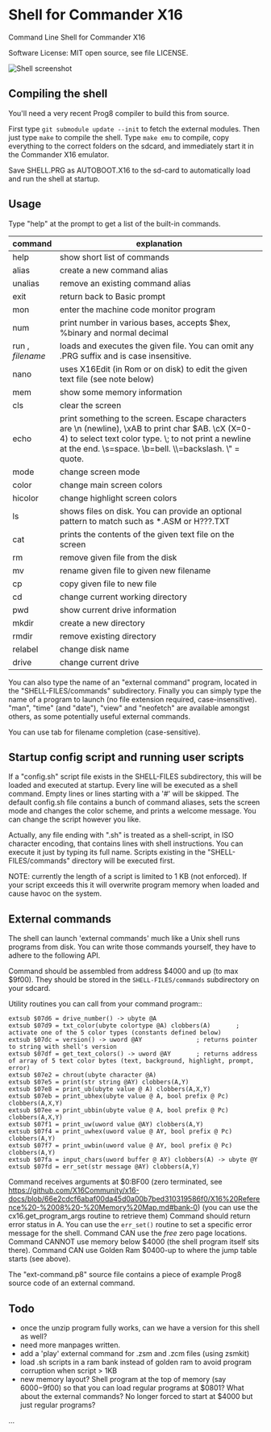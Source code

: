 # Shell for Commander X16

Command Line Shell for Commander X16

Software License: MIT open source, see file LICENSE.

![Shell screenshot](./screenshot.png "Screenshot of the shell; running in X16 emulator")

## Compiling the shell

You'll need a very recent Prog8 compiler to build this from source.

First type ``git submodule update --init`` to fetch the external modules. 
Then just type ``make`` to compile the shell.
Type ``make emu`` to compile, copy everything to the correct folders on the sdcard,
and immediately start it in the Commander X16 emulator.

Save SHELL.PRG as AUTOBOOT.X16 to the sd-card to automatically load and run the shell at startup.


## Usage

Type "help" at the prompt to get a list of the built-in commands.

| command                | explanation                                                                                                                                                                                                                   |
|------------------------|-------------------------------------------------------------------------------------------------------------------------------------------------------------------------------------------------------------------------------|
| help                   | show short list of commands                                                                                                                                                                                                   |
| alias                  | create a new command alias                                                                                                                                                                                                    | 
| unalias                | remove an existing command alias                                                                                                                                                                                              | 
| exit                   | return back to Basic prompt                                                                                                                                                                                                   |
| mon                    | enter the machine code monitor program                                                                                                                                                                                        |
| num                    | print number in various bases, accepts $hex, %binary and normal decimal                                                                                                                                                       |
| run  ,<br/> *filename* | loads and executes the given file. You can omit any .PRG suffix and is case insensitive.                                                                                                                                      |
| nano                   | uses X16Edit (in Rom or on disk) to edit the given text file  (see note below)                                                                                                                                                |       
| mem                    | show some memory information                                                                                                                                                                                                  |       
| cls                    | clear the screen                                                                                                                                                                                                              |       
| echo                   | print something to the screen. Escape characters are \\n (newline), \\xAB to print char $AB. \\cX (X=0-4) to select text color type. \\; to not print a newline at the end. \\s=space. \\b=bell. \\\\=backslash. \\" = quote. | 
| mode                   | change screen mode                                                                                                                                                                                                            |
| color                  | change main screen colors                                                                                                                                                                                                     |
| hicolor                | change highlight screen colors                                                                                                                                                                                                |
| ls                     | shows files on disk. You can provide an optional pattern to match such as *.ASM or H???.TXT                                                                                                                                   |
| cat                    | prints the contents of the given text file on the screen                                                                                                                                                                      |       
| rm                     | remove given file from the disk                                                                                                                                                                                               |       
| mv                     | rename given file to given new filename                                                                                                                                                                                       |
| cp                     | copy given file to new file                                                                                                                                                                                                   |
| cd                     | change current working directory                                                                                                                                                                                              |
| pwd                    | show current drive information                                                                                                                                                                                                |       
| mkdir                  | create a new directory                                                                                                                                                                                                        |       
| rmdir                  | remove existing directory                                                                                                                                                                                                     |       
| relabel                | change disk name                                                                                                                                                                                                              |       
| drive                  | change current drive                                                                                                                                                                                                          |       

You can also type the name of an "external command" program, located in the "SHELL-FILES/commands" subdirectory.
Finally you can simply type the name of a program to launch (no file extension required, case-insensitive).
"man", "time" (and "date"), "view" and "neofetch" are available amongst others, as some potentially useful external commands.

You can use tab for filename completion (case-sensitive).

## Startup config script and running user scripts

If a "config.sh" script file exists in the SHELL-FILES subdirectory, this will be loaded and executed
at startup. Every line will be executed as a shell command. Empty lines or lines starting with a '#' will be skipped.
The default config.sh file contains a bunch of command aliases, sets the screen mode and changes the color scheme,
and prints a welcome message. You can change the script however you like.

Actually, any file ending with ".sh" is treated as a shell-script, in ISO character encoding,
that contains lines with shell instructions. You can execute it just by typing its full name.
Scripts existing in the "SHELL-FILES/commands" directory will be executed first.

NOTE: currently the length of a script is limited to 1 KB (not enforced). If your script exceeds this
it will overwrite program memory when loaded and cause havoc on the system.


## External commands

The shell can launch 'external commands' much like a Unix shell runs programs from disk.
You can write those commands yourself, they have to adhere to the following API.

Command should be assembled from address $4000 and up (to max $9f00).
They should be stored in the ``SHELL-FILES/commands`` subdirectory on your sdcard.

Utility routines you can call from your command program::

    extsub $07d6 = drive_number() -> ubyte @A
    extsub $07d9 = txt_color(ubyte colortype @A) clobbers(A)       ; activate one of the 5 color types (constants defined below)
    extsub $07dc = version() -> uword @AY               ; returns pointer to string with shell's version
    extsub $07df = get_text_colors() -> uword @AY       ; returns address of array of 5 text color bytes (text, background, highlight, prompt, error)
    extsub $07e2 = chrout(ubyte character @A)
    extsub $07e5 = print(str string @AY) clobbers(A,Y)
    extsub $07e8 = print_ub(ubyte value @ A) clobbers(A,X,Y)
    extsub $07eb = print_ubhex(ubyte value @ A, bool prefix @ Pc) clobbers(A,X,Y)
    extsub $07ee = print_ubbin(ubyte value @ A, bool prefix @ Pc) clobbers(A,X,Y)
    extsub $07f1 = print_uw(uword value @AY) clobbers(A,Y)
    extsub $07f4 = print_uwhex(uword value @ AY, bool prefix @ Pc) clobbers(A,Y)
    extsub $07f7 = print_uwbin(uword value @ AY, bool prefix @ Pc) clobbers(A,Y)
    extsub $07fa = input_chars(uword buffer @ AY) clobbers(A) -> ubyte @Y
    extsub $07fd = err_set(str message @AY) clobbers(A,Y)

Command receives arguments at $0:BF00 (zero terminated, see  https://github.com/X16Community/x16-docs/blob/66e2cdcf6abaf00da45d0a00b7bed310319586f0/X16%20Reference%20-%2008%20-%20Memory%20Map.md#bank-0)
(you can use the cx16.get_program_args routine to retrieve them)
Command should return error status in A. You can use the ``err_set()`` routine to set a specific error message for the shell.
Command CAN use the *free* zero page locations.
Command CANNOT use memory below $4000 (the shell program itself sits there).
Command CAN use Golden Ram $0400-up to where the jump table starts (see above). 

The "ext-command.p8" source file contains a piece of example Prog8 source code of an external command.


## Todo

- once the unzip program fully works, can we have a version for this shell as well?
- need more manpages written.
- add a 'play' external command for .zsm and .zcm files (using zsmkit)
- load .sh scripts in a ram bank instead of golden ram to avoid program corruption when script > 1KB
- new memory layout? Shell program at the top of memory (say $6000-$9f00) so that you can load regular programs at $0801? What about the external commands? No longer forced to start at $4000 but just regular programs?

...
